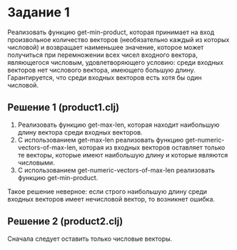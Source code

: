 # **Задание 1** 
Реализовать функцию get-min-product, которая принимает на вход произвольное количество векторов (необязательно каждый из которых числовой) и возвращает наименьшее значение, которое может получиться при перемножении всех чисел входного вектора, являющегося числовым, удовлетворяющего условию: среди входных векторов нет числового вектора, имеющего большую длину. Гарантируется, что среди входных векторов есть хотя бы один числовой.

## **Решение 1** (product1.clj) 
1) Реализовать функцию get-max-len, которая находит наибольшую длину вектора среди входных векторов.
2) С использованием get-max-len реализовать функцию get-numeric-vectors-of-max-len, которая из входных векторов оставляет только те векторы, которые имеют наибольшую длину и которые являются числовыми.
3) С использованием get-numeric-vectors-of-max-len реализовать функцию get-min-product.

Такое решение неверное: если строго наибольшую длину среди входных векторов имеет нечисловой вектор, то возникнет ошибка.

## **Решение 2** (product2.clj)
Сначала следует оставить только числовые векторы.
